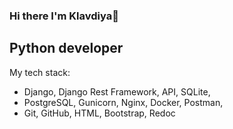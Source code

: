 ### Hi there I'm Klavdiya👋 ###

## Python developer ##

My tech stack:

* Django, Django Rest Framework, API, SQLite, 
* PostgreSQL, Gunicorn, Nginx, Docker, Postman,
* Git, GitHub, HTML, Bootstrap, Redoc
